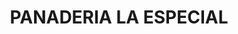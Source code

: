 ---
title: "PANADERIA LA ESPECIAL"
url: /barrio-la-gloria-argelia/panaderia-la-especial/
shop: Bäckerei
---